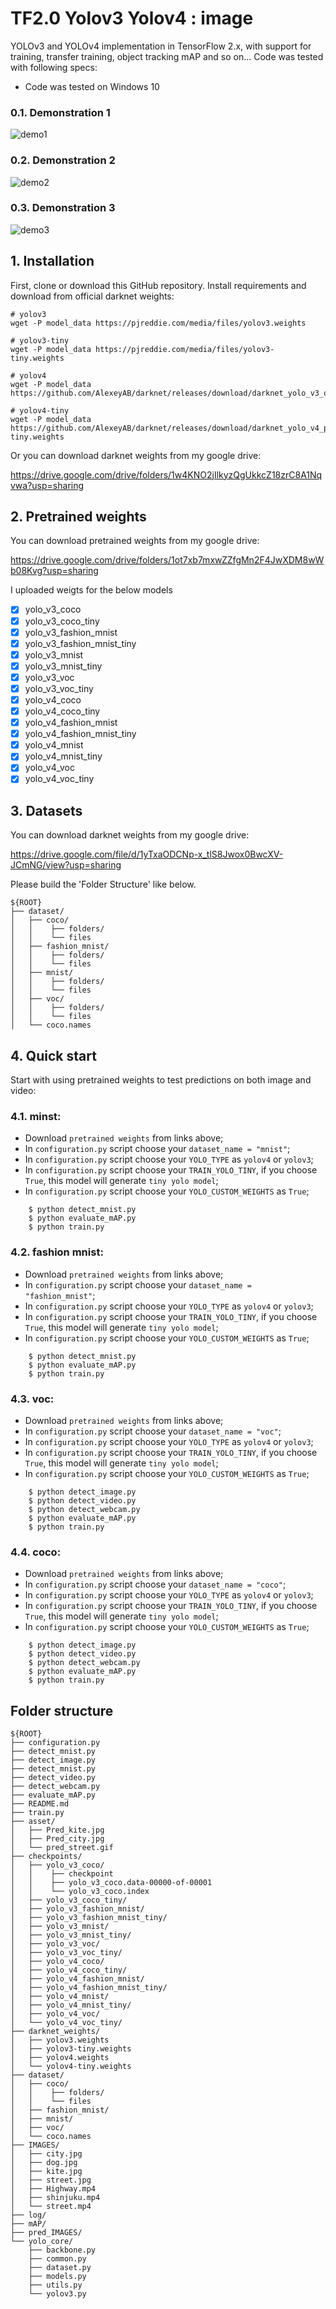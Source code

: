 # TF2.0 Yolov3 Yolov4 : image

YOLOv3 and YOLOv4 implementation in TensorFlow 2.x, with support for training, transfer training, object tracking mAP and so on...
Code was tested with following specs:
- Code was tested on Windows 10


### 0.1. Demonstration 1

![demo1](./asset/Pred_kite.jpg)

### 0.2. Demonstration 2

![demo2](./asset/Pred_city.jpg)

### 0.3. Demonstration 3

![demo3](./asset/pred_street.gif)


## 1. Installation
First, clone or download this GitHub repository.
Install requirements and download from official darknet weights:
```
# yolov3
wget -P model_data https://pjreddie.com/media/files/yolov3.weights

# yolov3-tiny
wget -P model_data https://pjreddie.com/media/files/yolov3-tiny.weights

# yolov4
wget -P model_data https://github.com/AlexeyAB/darknet/releases/download/darknet_yolo_v3_optimal/yolov4.weights

# yolov4-tiny
wget -P model_data https://github.com/AlexeyAB/darknet/releases/download/darknet_yolo_v4_pre/yolov4-tiny.weights
```

Or you can download darknet weights from my google drive:

https://drive.google.com/drive/folders/1w4KNO2jIlkyzQgUkkcZ18zrC8A1Nqvwa?usp=sharing

## 2. Pretrained weights

You can download pretrained weights from my google drive:

https://drive.google.com/drive/folders/1ot7xb7mxwZZfgMn2F4JwXDM8wWb08Kvg?usp=sharing

I uploaded weigts for the below models
- [x] yolo_v3_coco
- [x] yolo_v3_coco_tiny
- [x] yolo_v3_fashion_mnist
- [x] yolo_v3_fashion_mnist_tiny
- [x] yolo_v3_mnist
- [x] yolo_v3_mnist_tiny
- [x] yolo_v3_voc
- [x] yolo_v3_voc_tiny
- [x] yolo_v4_coco
- [x] yolo_v4_coco_tiny
- [x] yolo_v4_fashion_mnist
- [x] yolo_v4_fashion_mnist_tiny
- [x] yolo_v4_mnist
- [x] yolo_v4_mnist_tiny
- [x] yolo_v4_voc
- [x] yolo_v4_voc_tiny

## 3. Datasets

You can download darknet weights from my google drive:

https://drive.google.com/file/d/1yTxaODCNp-x_tlS8Jwox0BwcXV-JCmNG/view?usp=sharing

Please build the 'Folder Structure' like below.

```
${ROOT}
├── dataset/ 
│   ├── coco/
│   │    ├── folders/
│   │    └── files
│   ├── fashion_mnist/
│   │    ├── folders/
│   │    └── files
│   ├── mnist/
│   │    ├── folders/
│   │    └── files
│   ├── voc/
│   │    ├── folders/
│   │    └── files
│   └── coco.names
```

## 4. Quick start
Start with using pretrained weights to test predictions on both image and video:

### 4.1. minst:
- Download `pretrained weights` from links above;
- In `configuration.py` script choose your `dataset_name = "mnist"`;
- In `configuration.py` script choose your `YOLO_TYPE` as `yolov4` or `yolov3`;
- In `configuration.py` script choose your `TRAIN_YOLO_TINY`, if you choose `True`, this model will generate `tiny yolo model`;
- In `configuration.py` script choose your `YOLO_CUSTOM_WEIGHTS` as `True`;

```
    $ python detect_mnist.py
    $ python evaluate_mAP.py
    $ python train.py
```

### 4.2. fashion mnist:
- Download `pretrained weights` from links above;
- In `configuration.py` script choose your `dataset_name = "fashion_mnist"`;
- In `configuration.py` script choose your `YOLO_TYPE` as `yolov4` or `yolov3`;
- In `configuration.py` script choose your `TRAIN_YOLO_TINY`, if you choose `True`, this model will generate `tiny yolo model`;
- In `configuration.py` script choose your `YOLO_CUSTOM_WEIGHTS` as `True`;

```
    $ python detect_mnist.py
    $ python evaluate_mAP.py
    $ python train.py
```

### 4.3. voc:
- Download `pretrained weights` from links above;
- In `configuration.py` script choose your `dataset_name = "voc"`;
- In `configuration.py` script choose your `YOLO_TYPE` as `yolov4` or `yolov3`;
- In `configuration.py` script choose your `TRAIN_YOLO_TINY`, if you choose `True`, this model will generate `tiny yolo model`;
- In `configuration.py` script choose your `YOLO_CUSTOM_WEIGHTS` as `True`;

```
    $ python detect_image.py
    $ python detect_video.py
    $ python detect_webcam.py
    $ python evaluate_mAP.py
    $ python train.py
```

### 4.4. coco:
- Download `pretrained weights` from links above;
- In `configuration.py` script choose your `dataset_name = "coco"`;
- In `configuration.py` script choose your `YOLO_TYPE` as `yolov4` or `yolov3`;
- In `configuration.py` script choose your `TRAIN_YOLO_TINY`, if you choose `True`, this model will generate `tiny yolo model`;
- In `configuration.py` script choose your `YOLO_CUSTOM_WEIGHTS` as `True`;

```
    $ python detect_image.py
    $ python detect_video.py
    $ python detect_webcam.py
    $ python evaluate_mAP.py
    $ python train.py
```

## Folder structure

```
${ROOT}
├── configuration.py
├── detect_mnist.py
├── detect_image.py
├── detect_mnist.py
├── detect_video.py
├── detect_webcam.py
├── evaluate_mAP.py
├── README.md 
├── train.py
├── asset/ 
│   ├── Pred_kite.jpg
│   ├── Pred_city.jpg
│   └── pred_street.gif
├── checkpoints/ 
│   ├── yolo_v3_coco/
│   │    ├── checkpoint
│   │    ├── yolo_v3_coco.data-00000-of-00001
│   │    └── yolo_v3_coco.index
│   ├── yolo_v3_coco_tiny/
│   ├── yolo_v3_fashion_mnist/
│   ├── yolo_v3_fashion_mnist_tiny/
│   ├── yolo_v3_mnist/
│   ├── yolo_v3_mnist_tiny/
│   ├── yolo_v3_voc/
│   ├── yolo_v3_voc_tiny/
│   ├── yolo_v4_coco/
│   ├── yolo_v4_coco_tiny/
│   ├── yolo_v4_fashion_mnist/
│   ├── yolo_v4_fashion_mnist_tiny/
│   ├── yolo_v4_mnist/
│   ├── yolo_v4_mnist_tiny/
│   ├── yolo_v4_voc/
│   └── yolo_v4_voc_tiny/
├── darknet_weights/ 
│   ├── yolov3.weights
│   ├── yolov3-tiny.weights
│   ├── yolov4.weights
│   └── yolov4-tiny.weights
├── dataset/ 
│   ├── coco/
│   │    ├── folders/
│   │    └── files
│   ├── fashion_mnist/
│   ├── mnist/
│   ├── voc/
│   └── coco.names
├── IMAGES/
│   ├── city.jpg
│   ├── dog.jpg
│   ├── kite.jpg
│   ├── street.jpg
│   ├── Highway.mp4
│   ├── shinjuku.mp4
│   └── street.mp4
├── log/
├── mAP/
├── pred_IMAGES/
└── yolo_core/
    ├── backbone.py
    ├── common.py
    ├── dataset.py
    ├── models.py
    ├── utils.py
    └── yolov3.py
```

